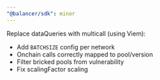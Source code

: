 ```yaml
---
"@balancer/sdk": minor
---
```


Replace dataQueries with multicall (using Viem):

- Add `BATCHSIZE` config per network
- Onchain calls correctly mapped to pool/version
- Filter bricked pools from vulnerability
- Fix scalingFactor scaling
